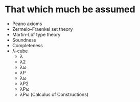 # That which much be assumed

- Peano axioms
- Zermelo–Fraenkel set theory
- Martin-Löf type theory
- Soundness
- Completeness
- λ-cube
  - λ
  - λ2
  - λω
  - λP
  - λω
  - λP2
  - λPω
  - λPω (Calculus of Constructions)
